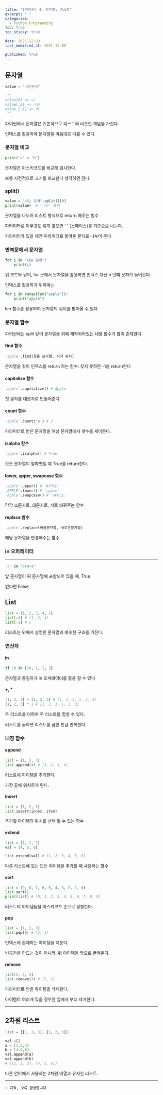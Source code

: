 ```yaml
---
title: "[파이썬] 4. 문자열, 리스트"
excerpt: " "
categories:
  - Python_Programming
toc: true
toc_sticky: true
 
date: 2021-12-09
last_modified_at: 2021-12-09

published: true
---
```


## 문자열

```python
value = "나는문어"

'''
value[0] => 나 
value[:2] => 나는
value [-1] => 어
'''
```

파이썬에서 문자열은 기본적으로 리스트와 비슷한 개념을 가진다.

인덱스를 활용하여 문자열을 마음대로 다룰 수 있다.

### 문자열 비교


```python
print('a' < 'b')
```

문자열은 아스키코드를 비교해 검사한다.

보통 사전적으로 크기를 비교한다 생각하면 된다.

### split()


```python
value = "나는 문어".split()[0]
print(value)  # '나는' 출력
```

문자열을 나누어 리스트 형식으로 return 해주는 함수

파라미터로 아무것도 넣지 않으면 ' ' (스페이스)를 기준으로 나눈다.

파라미터가 있을 때엔 파라미더로 들어온 문자로 나누어 준다

### 반복문에서 문자열 

```python
for i in "나는 문어":
    print(i)
```

위 코드와 같이, for 문에서 문자열을 활용하면 인덱스 대신 n 번쨰 문자가 들어간다.

인덱스를 활용하기 위하여는

```python
for i in range(len("apple")):
    print("apple")
```

len 함수를 활용하여 문자열의 길이를 받아올 수 있다.

### 문자열 함수

파이썬에는 split 같이 문자열을 위해 제작되어있는 내장 함수가 많이 존재한다.

#### find 함수


```python
'apple'.find(찾을 문자열, 시작 위치)
```

문자열을 찾아 인덱스를 return 하는 함수. 찾지 못하면 -1을 return한다

#### capitalize 함수


```python
'apple'.capitalize() # Apple 
```

첫 글자를 대문자로 만들어준다

#### count 함수


```python
'apple'.count('p') # 2
```

파라미터로 받은 문자열을 해상 문자열에서 갯수를 세어준다.

#### isalpha 함수


```python
'apple'.isalpha() # True
```

모든 문자열이 알파벳일 떄 True를 return한다.

#### lower, upper, swapcase 함수

```python
'apple'.upper() # 'APPLE'
'APPLE'.lower() # 'apple'
'Apple'.swapcase() # 'aPPLE'
```

각각 소문자로, 대문자로, 서로 바꿔주는 함수

#### replace 함수


```python
'apple'.replace(바꿀문자열, 새로운문자열)
```

해당 문자열을 변경해주는 함수

### in 오퍼레이터

---

```python
'a' in "arara"
```

앞 문자열이 뒤 문자열에 포함되어 있을 때, True

없다면 False

## List

```python
list = [1, 2, 3, 4, 5]
list[:3] # [1, 2, 3]
list[-1] # 5
```

리스트는 위에서 설명한 문자열과 비슷한 구조를 가진다.

### 연산자

#### in


```python
if 10 in [10, 1, 2, 3]
```

문자열과 동일하게 in 오퍼레이터를 활용 할 수 있다

#### +, *

```python
[1, 2, 3] + [1, 2, 3] # [1, 2, 3, 1, 2, 3]
[1, 2, 3] * 2 # [1, 2, 3, 1, 2, 3]
```

두 리스트를 더하여 두 리스트를 합칠 수 있다.

리스트를 곱하면 리스트를 곱한 만큼 반복한다.

### 내장 함수


#### append


```python
list = [1, 2, 3]
list.append(4) # [1, 2, 3, 4]
```

리스트에 아이템을 추가한다. 

가장 끝에 위치하게 된다.

#### insert


```python
list = [1, 2, 3]
list.insert(index, item)
```

추가할 아이템의 위치를 선택 할 수 있는 함수

#### extend


```python
list = [1, 2, 3]
val = [4, 5, 6]

list.extend(val) # [1, 2, 3, 4, 5, 6]
```

다른 리스트에 있는 모든 아이템을 추가할 때 사용하는 함수

#### sort


```python
list = [9, 8, 7, 6, 5, 4, 3, 2, 1, 0]
list.sort()
print(list) # [0, 1, 2, 3, 4, 5, 6, 7, 8, 9]
```

리스트의 아이템들을 아스키코드 순으로 정렬한다.

#### pop


```python
list = [1, 2, 3]
list.pop(0) # [2, 3]
```

인덱스에 존재하는 아이템을 지운다.

빈공간을 만드는 것이 아니라, 뒤 아이템을 앞으로 끌어온다.

#### remove


```python
list[3, 3, 3]
list.remove(3) # [3, 3]
```

파라미터로 받은 아이템을 삭제한다.

아이템이 여러개 있을 경우엔 앞에서 부터 제거한다.

---

## 2차원 리스트


```python
list = [[1, 2, 3], [1, 2, 3]]

val =[]
a = [1,2,3]
b = [4,5,6]
val.append(a)
val.append(b)
# [[1, 2, 3], [4, 5, 6]]
```

다른 언어에서 사용하는 2차원 배열과 유사한 리스트.

---
```
💡 지적, 오류 환영합니다
```